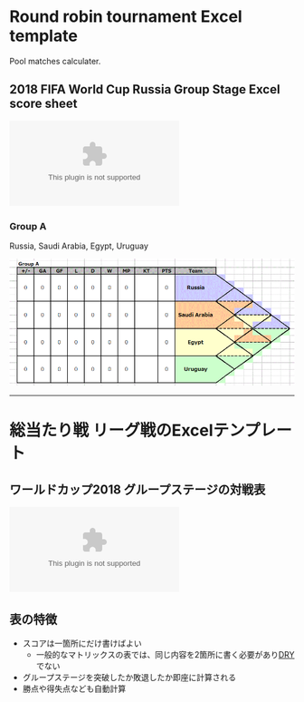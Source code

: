 # Round robin tournament Excel template

Pool matches calculater.

## 2018 FIFA World Cup Russia Group Stage Excel score sheet

![Download](https://github.com/kkkgg/round-robin-tournament/raw/master/worldcup2018-group-stage.xlsx)

### Group A

Russia, Saudi Arabia, Egypt, Uruguay

![Group A](https://github.com/kkkgg/round-robin-tournament/raw/master/img/worldcup2018_groupstage_a.gif)


-----------------------------------------------------

# 総当たり戦 リーグ戦のExcelテンプレート

## ワールドカップ2018 グループステージの対戦表

![ダウンロード](https://github.com/kkkgg/round-robin-tournament/raw/master/worldcup2018-group-stage_ja.xlsx)

## 表の特徴

* スコアは一箇所にだけ書けばよい
	* 一般的なマトリックスの表では、同じ内容を2箇所に書く必要があり[DRY](https://ja.wikipedia.org/wiki/Don%27t_repeat_yourself)でない
* グループステージを突破したか敗退したか即座に計算される
* 勝点や得失点なども自動計算

